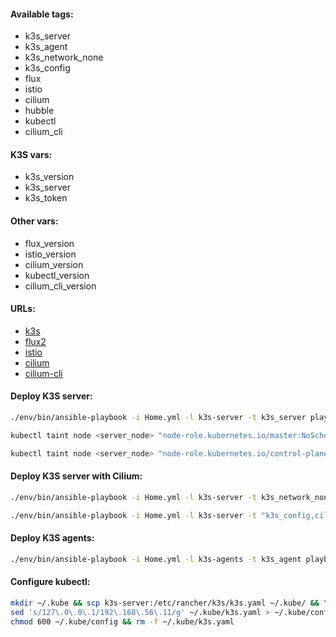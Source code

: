 #### Available tags:
- k3s_server
- k3s_agent
- k3s_network_none
- k3s_config
- flux
- istio
- cilium
- hubble
- kubectl
- cilium_cli

#### K3S vars:
- k3s_version
- k3s_server
- k3s_token

#### Other vars:
- flux_version
- istio_version
- cilium_version
- kubectl_version
- cilium_cli_version

#### URLs:
- [k3s](https://github.com/k3s-io/k3s/releases)
- [flux2](https://github.com/fluxcd/flux2/releases)
- [istio](https://github.com/istio/istio/releases)
- [cilium](https://github.com/cilium/cilium/releases)
- [cilium-cli](https://github.com/cilium/cilium-cli/releases)

#### Deploy K3S server:
```bash
./env/bin/ansible-playbook -i Home.yml -l k3s-server -t k3s_server playbooks/Services.yml
```
```bash
kubectl taint node <server_node> "node-role.kubernetes.io/master:NoSchedule"
```
```bash
kubectl taint node <server_node> "node-role.kubernetes.io/control-plane:NoSchedule"
```

#### Deploy K3S server with Cilium:
```bash
./env/bin/ansible-playbook -i Home.yml -l k3s-server -t k3s_network_none playbooks/Services.yml
```
```bash
./env/bin/ansible-playbook -i Home.yml -l k3s-server -t "k3s_config,cilium" playbooks/Services.yml
```

#### Deploy K3S agents:
```bash
./env/bin/ansible-playbook -i Home.yml -l k3s-agents -t k3s_agent playbooks/Services.yml
```

#### Configure kubectl:
```bash
mkdir ~/.kube && scp k3s-server:/etc/rancher/k3s/k3s.yaml ~/.kube/ && \
sed 's/127\.0\.0\.1/192\.168\.56\.11/g' ~/.kube/k3s.yaml > ~/.kube/config && \
chmod 600 ~/.kube/config && rm -f ~/.kube/k3s.yaml
```
